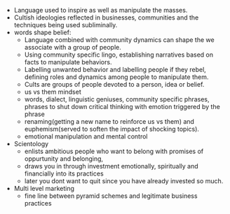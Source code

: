 * Language used to inspire as well as manipulate the masses.
* Cultish ideologies reflected in businesses, communities and the techniques being used subliminally.
* words shape belief:
  * Language combined with community dynamics can shape the we associate with a group of people.
  * Using community specific lingo, establishing narratives based on facts to manipulate behaviors.
  * Labelling unwanted behavior and labelling people if they rebel, defining roles and dynamics among people to manipulate them.
  * Cults are groups of people devoted to a person, idea or belief.
  * us vs them mindset
  * words, dialect, linguistic geniuses, community specific phrases, phrases to shut down critical thinking with emotion triggered by the phrase
  * renaming(getting a new name to reinforce us vs them) and euphemism(served to soften the impact of shocking topics).
  * emotional manipulation and mental control
* Scientology
  * enlists ambitious people who want to belong with promises of oppurtunity and belonging,
  * draws you in through investment emotionally, spiritually and financially into its practices
  * later you dont want to quit since you have already invested so much.
* Multi level marketing
  * fine line between pyramid schemes and legitimate business practices
